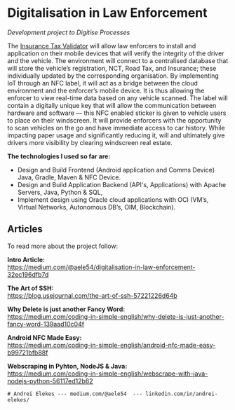 # Digitalisation in Law Enforcement
*Development project to Digitise Processes*

The [Insurance Tax Validator](https://medium.com/@aele54/digitalisation-in-law-enforcement-32ec196dfb7d) will allow law enforcers to install and application on their mobile devices that will verify the integrity of the driver and the vehicle. The environment will connect to a centralised database that will store the vehicle’s registration, NCT, Road Tax, and Insurance; these individually updated by the corresponding organisation.
By implementing IoT through an NFC label, it will act as a bridge between the cloud environment and the enforcer’s mobile device. It is thus allowing the enforcer to view real-time data based on any vehicle scanned. The label will contain a digitally unique key that will allow the communication between hardware and software — this NFC enabled sticker is given to vehicle users to place on their windscreen. It will provide enforcers with the opportunity to scan vehicles on the go and have immediate access to car history. While impacting paper usage and significantly reducing it, will and ultimately give drivers more visibility by clearing windscreen real estate.

**The technologies I used so far are:**              
- Design and Build Frontend (Android application and Comms Device) Java, Gradle, Maven & NFC Device.
- Design and Build Application Backend (API's, Applications) with Apache Servers, Java, Python & SQL,
- Implement design using Oracle cloud applications with OCI (VM’s, Virtual Networks, Autonomous DB’s, OIM, Blockchain).                                                                                                                                     

## Articles

To read more about the project follow:   

**Intro Article:**  
  https://medium.com/@aele54/digitalisation-in-law-enforcement-32ec196dfb7d

**The Art of SSH:**  
  https://blog.usejournal.com/the-art-of-ssh-57221226d64b

**Why Delete is just another Fancy Word:**  
  https://medium.com/coding-in-simple-english/why-delete-is-just-another-fancy-word-139aad10c04f

**Android NFC Made Easy:**  
  https://medium.com/coding-in-simple-english/android-nfc-made-easy-b99721bfb88f

**Webscraping in Pyhton, NodeJS & Java:**  
  https://medium.com/coding-in-simple-english/webscrape-with-java-nodejs-python-56117ed12b62
	
	
	
	# Andrei Elekes --- medium.com/@aele54  --- linkedin.com/in/andrei-elekes/
